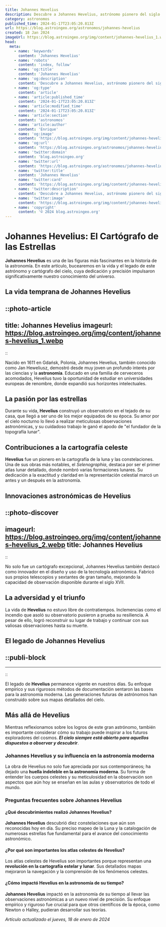 ```yaml
---
title: Johannes Hevelius
description: Descubre a Johannes Hevelius, astrónomo pionero del siglo XVII y su legado en la observación estelar y cartografía celestial.
category: astronomos
published_time: 2024-01-17T23:05:20.813Z
url: https://blog.astroingeo.org/astronomos/johannes-hevelius
created: 18 Jan 2024
imageUrl: https://blog.astroingeo.org/img/content/johannes-hevelius_1.webp
head:
  meta:
    - name: 'keywords'
      content: 'Johannes Hevelius'
    - name: 'robots'
      content: 'index, follow'
    - name: 'og:title'
      content: 'Johannes Hevelius'
    - name: 'og:description'
      content: 'Descubre a Johannes Hevelius, astrónomo pionero del siglo XVII y su legado en la observación estelar y cartografía celestial.'
    - name: 'og:type'
      content: 'article'
    - name: 'article:published_time'
      content: '2024-01-17T23:05:20.813Z'
    - name: 'article:modified_time'
      content: '2024-01-17T23:05:20.813Z'
    - name: 'article:section'
      content: 'astronomos'
    - name: 'article:author'
      content: 'Enrique'
    - name: 'og:image'
      content: 'https://blog.astroingeo.org/img/content/johannes-hevelius_1.webp'
    - name: 'og:url'
      content: 'https://blog.astroingeo.org/astronomos/johannes-hevelius'
    - name: 'twitter:domain'
      content: 'blog.astroingeo.org'
    - name: 'twitter:url'
      content: 'https://blog.astroingeo.org/astronomos/johannes-hevelius'
    - name: 'twitter:title'
      content: 'Johannes Hevelius'
    - name: 'twitter:card'
      content: 'https://blog.astroingeo.org/img/content/johannes-hevelius_1.webp'
    - name: 'twitter:description'
      content: 'Descubre a Johannes Hevelius, astrónomo pionero del siglo XVII y su legado en la observación estelar y cartografía celestial.'
    - name: 'twitter:image'
      content: 'https://blog.astroingeo.org/img/content/johannes-hevelius_1.webp'
    - name: 'copyright'
      content: '© 2024 blog.astroingeo.org'
---
```

# Johannes Hevelius: El Cartógrafo de las Estrellas

**Johannes Hevelius** es una de las figuras más fascinantes en la historia de la astronomía. En este artículo, bucearemos en la vida y el legado de este astrónomo y cartógrafo del cielo, cuya dedicación y precisión impulsaron significativamente nuestro conocimiento del universo.

## La vida temprana de Johannes Hevelius


::photo-article
---
title: Johannes Hevelius
imageurl: https://blog.astroingeo.org/img/content/johannes-hevelius_1.webp
---
::



Nacido en 1611 en Gdańsk, Polonia, Johannes Hevelius, también conocido como Jan Heweliusz, demostró desde muy joven un profundo interés por las ciencias y la **astronomía**. Educado en una familia de cerveceros acomodados, Hevelius tuvo la oportunidad de estudiar en universidades europeas de renombre, donde expandió sus horizontes intelectuales.

## La pasión por las estrellas

Durante su vida, **Hevelius** construyó un observatorio en el tejado de su casa, que llegó a ser uno de los mejor equipados de su época. Su amor por el cielo nocturno lo llevó a realizar meticulosas observaciones astronómicas, y su cuidadoso trabajo le ganó el apodo de "el fundador de la topografía lunar".

## Contribuciones a la cartografía celeste

**Hevelius** fue un pionero en la cartografía de la luna y las constelaciones. Una de sus obras más notables, el *Selenographia*, destaca por ser el primer atlas lunar detallado, donde nombró varias formaciones lunares. Su dedicación a la exactitud y claridad en la representación celestial marcó un antes y un después en la astronomía.

## Innovaciones astronómicas de Hevelius


::photo-discover
---
imageurl: https://blog.astroingeo.org/img/content/johannes-hevelius_2.webp
title: Johannes Hevelius
---
::



No solo fue un cartógrafo excepcional, Johannes Hevelius también destacó como innovador en el diseño y uso de la tecnología astronómica. Fabricó sus propios telescopios y sextantes de gran tamaño, mejorando la capacidad de observación disponible durante el siglo XVII.

## La adversidad y el triunfo

La vida de **Hevelius** no estuvo libre de contratiempos. Inclemencias como el incendio que asoló su observatorio pusieron a prueba su resiliencia. A pesar de ello, logró reconstruir su lugar de trabajo y continuar con sus valiosas observaciones hasta su muerte.

## El legado de Johannes Hevelius


  ::publi-block
  ---
  ---
  ::
  
  

El legado de **Hevelius** permanece vigente en nuestros días. Su enfoque empírico y sus rigurosos métodos de documentación sentaron las bases para la astronomía moderna. Las generaciones futuras de astrónomos han construido sobre sus mapas detallados del cielo.

## Más allá de Hevelius

Mientras reflexionamos sobre los logros de este gran astrónomo, también es importante considerar cómo su trabajo puede inspirar a los futuros exploradores del cosmos. ***El cielo siempre está abierto para aquellos dispuestos a observar y descubrir***.

### Johannes Hevelius y su influencia en la astronomía moderna

La obra de Hevelius no solo fue apreciada por sus contemporáneos; ha dejado una **huella indeleble en la astronomía moderna**. Su forma de entender los cuerpos celestes y su meticulosidad en la observación son aspectos que aún hoy se enseñan en las aulas y observatorios de todo el mundo.

### Preguntas frecuentes sobre Johannes Hevelius

#### ¿Qué descubrimientos realizó Johannes Hevelius?

**Johannes Hevelius** descubrió diez constelaciones que aún son reconocidas hoy en día. Su preciso mapeo de la Luna y la catalogación de numerosas estrellas fue fundamental para el avance del conocimiento astronómico.

#### ¿Por qué son importantes los atlas celestes de Hevelius?

Los atlas celestes de Hevelius son importantes porque representan una **revolución en la cartografía estelar y lunar**. Sus detallados mapas mejoraron la navegación y la comprensión de los fenómenos celestes.

#### ¿Cómo impactó Hevelius en la astronomía de su tiempo?

**Johannes Hevelius** impactó en la astronomía de su tiempo al llevar las observaciones astronómicas a un nuevo nivel de precisión. Su enfoque empírico y riguroso fue crucial para que otros científicos de la época, como Newton o Halley, pudieran desarrollar sus teorías.

_Artículo actualizado el jueves, 18 de enero de 2024_
